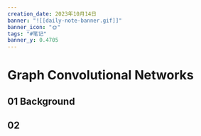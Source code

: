 ```yaml
---
creation_date: 2023年10月14日
banner: "![[daily-note-banner.gif]]"
banner_icon: "🌞"
tags: "#笔记"
banner_y: 0.4705
---
```


# Graph Convolutional Networks

## 01 Background

## 02 
